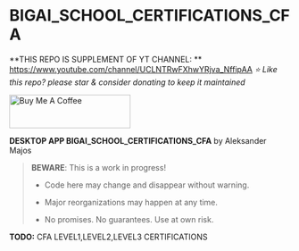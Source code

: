 # BIGAI_SCHOOL_CERTIFICATIONS_CFA

**THIS REPO IS SUPPLEMENT OF YT CHANNEL: ** https://www.youtube.com/channel/UCLNTRwFXhwYRjva_NffipAA
*⭐️ Like this repo? please star & consider donating to keep it maintained*

<a href="https://www.buymeacoffee.com/aleksanderu" target="_blank"><img src="https://cdn.buymeacoffee.com/buttons/v2/default-yellow.png" alt="Buy Me A Coffee" style="height: 60px !important;width: 217px !important;" ></a>




**DESKTOP APP BIGAI_SCHOOL_CERTIFICATIONS_CFA** by Aleksander Majos

> **BEWARE**: This is a work in progress!
>
> * Code here may change and disappear without warning.
>
> * Major reorganizations may happen at any time.
>
> * No promises. No guarantees. Use at own risk.

**TODO:**
CFA LEVEL1,LEVEL2,LEVEL3 CERTIFICATIONS




